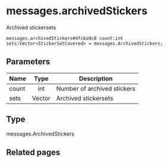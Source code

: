 # messages.archivedStickers
Archived stickersets

```
messages.archivedStickers#4fcba9c8 count:int sets:Vector<StickerSetCovered> = messages.ArchivedStickers;
```

## Parameters
| Name | Type | Description |
| ---- | :----: | ----------- |
| count | int | Number of archived stickers |
| sets | Vector<StickerSetCovered> | Archived stickersets |


## Type
messages.ArchivedStickers

## Related pages
